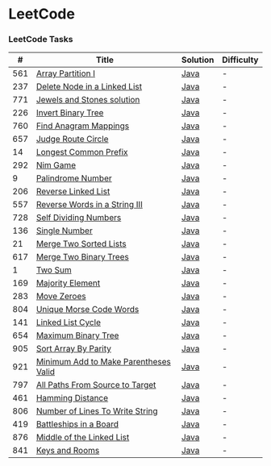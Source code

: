 LeetCode
=========

### LeetCode Tasks



| # | Title | Solution | Difficulty |
|---| ----- | -------- | ---------- |
|561|[Array Partition I](https://leetcode.com/problems/array-partition-i/description/) | [Java](./src/array_partition_I)|-|
|237|[Delete Node in a Linked List](https://leetcode.com/problems/delete-node-in-a-linked-list/description/) | [Java](./src/delete_node_linked_list)|-|
|771|[Jewels and Stones solution](https://leetcode.com/problems/jewels-and-stones/description/) | [Java](./src/jewels_and_stones)|-|
|226|[Invert Binary Tree](https://leetcode.com/problems/invert-binary-tree/description/) | [Java](./src/invert_binary_tree)|-|
|760|[Find Anagram Mappings](https://leetcode.com/problems/find-anagram-mappings/description/) | [Java](./src/find_anagram_mappings)|-|
|657|[Judge Route Circle](https://leetcode.com/problems/judge-route-circle/description/) | [Java](./src/judge_route_circle)|-|
|14|[Longest Common Prefix](https://leetcode.com/problems/longest-common-prefix/description/) | [Java](./src/longest_common_prefix)|-|
|292|[Nim Game](https://leetcode.com/problems/nim-game/description/) | [Java](./src/nim_game)|-|
|9|[Palindrome Number](https://leetcode.com/problems/nim-game/) | [Java](./src/palindrome_number)|-|
|206|[Reverse Linked List](https://leetcode.com/problems/reverse-linked-list/description/) | [Java](./src/reverse_linked_list)|-|
|557|[Reverse Words in a String III](https://leetcode.com/problems/reverse-words-in-a-string-iii/description/) | [Java](./src/reverse_words_string_III)|-|
|728|[Self Dividing Numbers](https://leetcode.com/problems/self-dividing-numbers/description/) | [Java](./src/self_dividing_numbers)|-|
|136|[Single Number](https://leetcode.com/problems/single-number/description/) | [Java](./src/single_number)|-|
|21|[Merge Two Sorted Lists](https://leetcode.com/problems/merge-two-sorted-lists/description/) | [Java](./src/merge_two_sorted_lists)|-|
|617|[Merge Two Binary Trees](https://leetcode.com/problems/merge-two-binary-trees/description/) | [Java](./src/merge_two_binary_trees)|-|
|1|[Two Sum](https://leetcode.com/problems/two-sum/) | [Java](./src/two_sum)|-|
|169|[Majority Element](https://leetcode.com/problems/majority-element/description/) | [Java](./src/majority_element)|-|
|283|[Move Zeroes](https://leetcode.com/problems/move-zeroes/description/) | [Java](./src/move_zeroes)|-|
|804|[Unique Morse Code Words](https://leetcode.com/problems/unique-morse-code-words/description/) | [Java](./src/unique_morse_code_words)|-|
|141|[Linked List Cycle](https://leetcode.com/problems/linked-list-cycle/description/) | [Java](./src/linked_list_cycle)|-|
|654|[Maximum Binary Tree](https://leetcode.com/problems/maximum-binary-tree/) | [Java](./src/maximum_binary_tree)|-|
|905|[Sort Array By Parity](https://leetcode.com/problems/sort-array-by-parity/) | [Java](./src/sort_array_by_parity)|-|
|921|[Minimum Add to Make Parentheses Valid](https://leetcode.com/problems/minimum-add-to-make-parentheses-valid/) | [Java](./src/minimum_add_to_make_parentheses_valid)|-|
|797|[All Paths From Source to Target](https://leetcode.com/problems/all-paths-from-source-to-target/) | [Java](./src/all_paths_from_source_to_target)|-|
|461|[Hamming Distance](https://leetcode.com/problems/hamming-distance/) | [Java](./src/hamming_distance)|-|
|806|[Number of Lines To Write String](https://leetcode.com/problems/number-of-lines-to-write-string/) | [Java](./src/number_of_lines_to_write_string)|-|
|419|[Battleships in a Board](https://leetcode.com/problems/battleships-in-a-board/) | [Java](./src/battleships_in_a_board)|-|
|876|[Middle of the Linked List](https://leetcode.com/problems/middle-of-the-linked-list/) | [Java](./src/middle_of_the_linked_list)|-|
|841|[Keys and Rooms](https://leetcode.com/problems/keys-and-rooms/) | [Java](./src/keys_and_rooms)|-|
